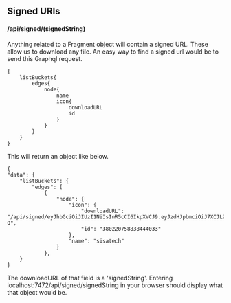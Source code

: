 ## Signed URIs
#### /api/signed/(signedString)
Anything related to a Fragment object will contain a signed URL. These allow us to download any file. An easy way to find a signed url would be to send this Graphql request.

    {
        listBuckets{
            edges{
                node{
                    name
                    icon{
                        downloadURL
                        id
                    }
                }
            }
        }
    }
This will return an object like below.

    {
	"data": {
		"listBuckets": {
			"edges": [
				{
					"node": {
						"icon": {
							"downloadURL": "/api/signed/eyJhbGciOiJIUzI1NiIsInR5cCI6IkpXVCJ9.eyJzdHJpbmciOiJ7XCJLZXlcIjpcImRvd25sb2FkXCIsXCJNZXRob2RcIjpcIkdFVFwiLFwiRXhwaXJ5XCI6XCIyMDE4LTA5LTE0VDA4OjU0OjA5LjA3NDYyOTgxOCsxMDowMFwiLFwiQXJnc1wiOlwiZXlKR2NtRm5iV1Z1ZEVsRUlqb2lNemd3TWpJd056VTRPRE00TkRRME1ETXpJaXdpVlhObGNrbHVabThpT25zaVZYTmxjbTVoYldVaU9pSnliMjkwSWl3aVVISnBiV0Z5ZVVkeWIzVndJam9pY205dmRDSXNJa2R5YjNWd2N5STZXeUp5YjI5MElpd2ljSFZpYkdsaklsMTlmUT09XCJ9In0.Ymtnbn4mKJO5t1JXAC5CaQ8L4nXDrLLafAr94dBhB-Q",
							"id": "380220758838444033"
						},
						"name": "sisatech"
					}
				},
        }
    }

The downloadURL of that field is a 'signedString'. Entering localhost:7472/api/signed/signedString in your browser should display what that object would be.